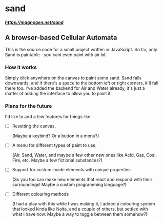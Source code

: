 # sand
##### https://magnogen.net/sand
## A browser-based Cellular Automata

This is the source code for a small project written in JavaScript.
So far, only Sand is paintable - you cant even paint with air lol.

### How it works
Simply click anywhere on the canvas to paint some sand.
Sand falls downwards, and if there's a space to the bottom left or right corners, it'll fall there too.
I've added the backend for Air and Water already, it's just a matter of adding the interface to allow you to paint it.

### Plans for the future
I'd like to add a few features for things like
- [ ] Resetting the canvas,

  (Maybe a keybind? Or a button in a menu?)
- [ ] A menu for different types of paint to use,

  (Air, Sand, Water, and maybe a few other new ones like Acid, Gas, Coal, Fire, etc.
  Maybe a few fictional substances?)
- [ ] Support for custom-made elements with unique properties

  (So you too can make new elements that react and respond with their surroundings!
  Maybe a custom programming language?)
- [ ] Different colouring methods

  (I had a play with this while I was making it, I added a colouring system that looked kinda like Noita, and a couple of others, but settled with what I have now.
  Maybe a way to toggle between them somehow?)
